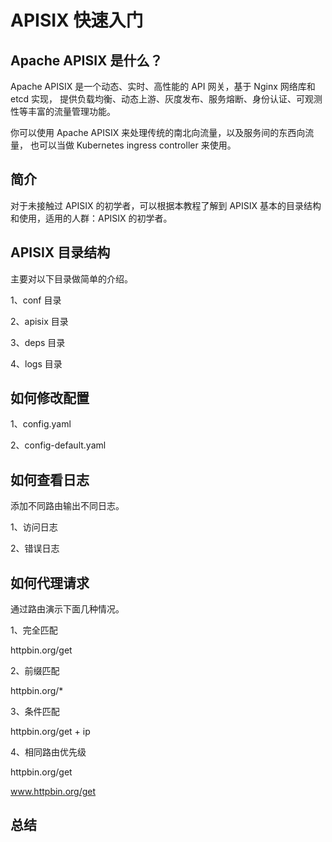 # APISIX 快速入门

## Apache APISIX 是什么？

Apache APISIX 是一个动态、实时、高性能的 API 网关，基于 Nginx 网络库和 etcd 实现， 提供负载均衡、动态上游、灰度发布、服务熔断、身份认证、可观测性等丰富的流量管理功能。

你可以使用 Apache APISIX 来处理传统的南北向流量，以及服务间的东西向流量， 也可以当做 Kubernetes ingress controller 来使用。

## 简介

对于未接触过 APISIX 的初学者，可以根据本教程了解到 APISIX 基本的目录结构和使用，适用的人群：APISIX 的初学者。

## APISIX 目录结构

主要对以下目录做简单的介绍。

1、conf 目录

2、apisix 目录

3、deps 目录

4、logs 目录

## 如何修改配置

1、config.yaml

2、config-default.yaml

## 如何查看日志

添加不同路由输出不同日志。

1、访问日志

2、错误日志

## 如何代理请求

通过路由演示下面几种情况。

1、完全匹配

httpbin.org/get

2、前缀匹配

httpbin.org/*

3、条件匹配

httpbin.org/get + ip

4、相同路由优先级

httpbin.org/get

www.httpbin.org/get

## 总结

